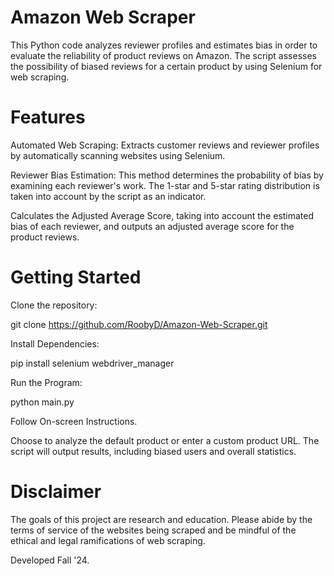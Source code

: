 # Amazon Web Scraper
This Python code analyzes reviewer profiles and estimates bias in order to evaluate the reliability of product reviews on Amazon. The script assesses the possibility of biased reviews for a certain product by using Selenium for web scraping.

# Features
Automated Web Scraping: Extracts customer reviews and reviewer profiles by automatically scanning websites using Selenium.

Reviewer Bias Estimation: This method determines the probability of bias by examining each reviewer's work. The 1-star and 5-star rating distribution is taken into account by the script as an indicator.

Calculates the Adjusted Average Score, taking into account the estimated bias of each reviewer, and outputs an adjusted average score for the product reviews.

# Getting Started
Clone the repository:

git clone https://github.com/RoobyD/Amazon-Web-Scraper.git

Install Dependencies:

pip install selenium webdriver_manager

Run the Program:

python main.py

Follow On-screen Instructions.

Choose to analyze the default product or enter a custom product URL. The script will output results, including biased users and overall statistics.

# Disclaimer
The goals of this project are research and education. Please abide by the terms of service of the websites being scraped and be mindful of the ethical and legal ramifications of web scraping.

Developed Fall '24.
